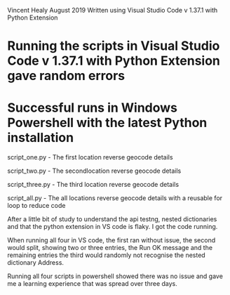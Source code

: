 Vincent Healy August 2019
Written using Visual Studio Code v 1.37.1 with Python Extension

# Running the scripts in Visual Studio Code v 1.37.1 with Python Extension gave random errors
# Successful runs in Windows Powershell with the latest Python installation

script_one.py - The first location reverse geocode details

script_two.py - The secondlocation reverse geocode details

script_three.py - The third location reverse geocode details

script_all.py - The all locations reverse geocode details with a reusable for loop to reduce code

After a little bit of study to understand the api testng, nested dictionaries and that the python extension in VS code is 
flaky. I got the code running.

When running all four in VS code, the first ran without issue, 
the second would split, showing two or three entries, the Run OK message and the remaining entries
the third would randomly not recognise the nested dictionary Address.

Running all four scripts in powershell showed there was no issue and gave me a learning experience that was
spread over three days.

